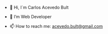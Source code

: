- 👋 Hi, I´m Carlos Acevedo Bult

- 👀 I’m Web Developer
      
- 📫 How to reach me: acevedo.bult@gmail.com

<!---
carlosbult/carlosbult is a ✨ special ✨ repository because its `README.md` (this file) appears on your GitHub profile.
You can click the Preview link to take a look at your changes.
--->
